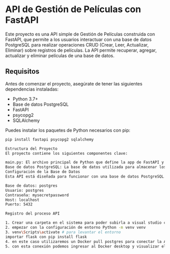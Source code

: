 
# API de Gestión de Películas con FastAPI

Este proyecto es una API simple de Gestión de Películas construida con FastAPI, que permite a los usuarios interactuar con una base de datos PostgreSQL para realizar operaciones CRUD (Crear, Leer, Actualizar, Eliminar) sobre registros de películas. La API permite recuperar, agregar, actualizar y eliminar películas de una base de datos.

## Requisitos

Antes de comenzar el proyecto, asegúrate de tener las siguientes dependencias instaladas:

- Python 3.7+
- Base de datos PostgreSQL
- FastAPI
- psycopg2
- SQLAlchemy

Puedes instalar los paquetes de Python necesarios con pip:

```bash
pip install fastapi psycopg2 sqlalchemy

Estructura del Proyecto
El proyecto contiene los siguientes componentes clave:

main.py: El archivo principal de Python que define la app de FastAPI y los endpoints de la API.
Base de datos PostgreSQL: La base de datos utilizada para almacenar los datos de las películas. Puedes usar tu configuración local de PostgreSQL.
Configuración de la Base de Datos
Esta API está diseñada para funcionar con una base de datos PostgreSQL. Asegúrate de tener PostgreSQL instalado y configurado con los siguientes parámetros de la base de datos:

Base de datos: postgres
Usuario: postgres
Contraseña: mysecretpassword
Host: localhost
Puerto: 5432

Registro del proceso API

1. Crear una carpeta en el sistema para poder subirla a visual studio code
2. empezar con la configuración de entorno Python -m venv venv
3. venv\Scripts\activate # para levantar el entorno
importar flask con pip install flask
4. en este caso utilizaremos un Docker pull postgres para conectar la API a una base de datos, se debe copiar desde el mismo Docker 
5. con esta conexión podemos ingresar al Docker desktop y visualizar el archivo cargado
